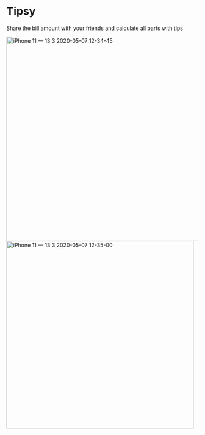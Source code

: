 # Tipsy
Share the bill amount with your friends and calculate all parts with tips

<img width="535" alt="iPhone 11 — 13 3 2020-05-07 12-34-45" src="https://user-images.githubusercontent.com/19710492/81279022-34c77080-905f-11ea-9a7d-a1d3717ff612.png">
<img width="491" alt="iPhone 11 — 13 3 2020-05-07 12-35-00" src="https://user-images.githubusercontent.com/19710492/81279030-37c26100-905f-11ea-8092-3769dde25748.png">
